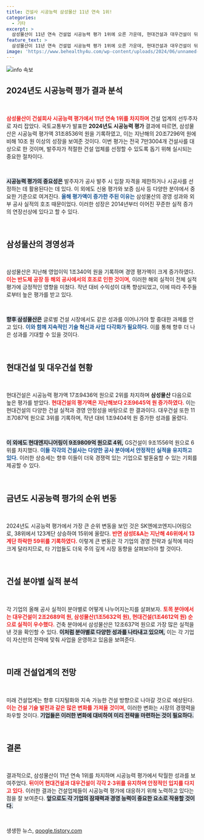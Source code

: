 ```yaml
---
title: 건설사 시공능력 삼성물산 11년 연속 1위!
categories:
  - 기타
excerpt: >
  삼성물산이 11년 연속 건설업 시공능력 평가 1위에 오른 가운데, 현대건설과 대우건설이 뒤를 이었습니다. 국토부가 발표한 2024년도 평가에서는 삼성물산이 31조8536억 원으로 큰 성과를 올렸습니다. 시공능력 평가 소식, 클릭으로 확인하세요!
feature_text: >
  삼성물산이 11년 연속 건설업 시공능력 평가 1위에 오른 가운데, 현대건설과 대우건설이 뒤를 이었습니다. 국토부가 발표한 2024년도 평가에서는 삼성물산이 31조8536억 원으로 큰 성과를 올렸습니다. 시공능력 평가 소식, 클릭으로 확인하세요!
image: 'https://www.behealthy4u.com/wp-content/uploads/2024/06/unnamed-file.png'
---
```


<p><img src="https://www.behealthy4u.com/wp-content/uploads/2024/06/unnamed-file.png" alt="info 속보" /></p>

<h2 data-ke-size="size26">2024년도 시공능력 평가 결과 분석</h2>

<p data-ke-size="size16">&nbsp;</p>

<p><b><span style="color: #ee2323;">삼성물산이 건설회사 시공능력 평가에서 11년 연속 1위를 차지하며</span></b> 건설 업계의 선두주자로 자리 잡았다. 국토교통부가 발표한 <b>2024년도 시공능력 평가</b> 결과에 따르면, 삼성물산은 시공능력 평가액 31조8536억 원을 기록하였고, 이는 지난해의 20조7296억 원에 비해 10조 원 이상의 성장을 보여준 것이다. 이번 평가는 전국 7만3004개 건설사를 대상으로 한 것이며, 발주자가 적절한 건설 업체를 선정할 수 있도록 돕기 위해 실시되는 중요한 절차이다.</p>

<p data-ke-size="size16">&nbsp;</p>

<p><b><span style="background-color: #21538527;">시공능력 평가의 중요성은</span></b> 발주자가 공사 발주 시 입찰 자격을 제한하거나 시공사를 선정하는 데 활용된다는 데 있다. 이 외에도 신용 평가와 보증 심사 등 다양한 분야에서 중요한 기준으로 여겨진다. <b><span style="color: #1a5490;">올해 평가액이 증가한 주된 이유는</span></b> 삼성물산의 경영 성과와 외부 공사 실적의 호조 때문이었다. 이러한 성장은 2014년부터 이어진 꾸준한 실적 증가의 연장선상에 있다고 할 수 있다.</p>

<p data-ke-size="size16">&nbsp;</p>

<h2 data-ke-size="size26">삼성물산의 경영성과</h2>

<p data-ke-size="size16">&nbsp;</p>

<p>삼성물산은 지난해 영업이익 1조340억 원을 기록하며 경영 평가액이 크게 증가하였다. <b><span style="color: #ee2323;">이는 반도체 공장 등 해외 공사에서의 호조로 인한 것이며,</span></b> 이러한 해외 실적이 전체 실적 평가에 긍정적인 영향을 미쳤다. 작년 대비 수익성이 대폭 향상되었고, 이에 따라 주주들로부터 높은 평가를 받고 있다.</p>

<p data-ke-size="size16">&nbsp;</p>

<p><b><span style="background-color: #21538527;">향후 삼성물산은</span></b> 글로벌 건설 시장에서도 같은 성과를 이어나가야 할 중대한 과제를 안고 있다. <b><span style="color: #1a5490;">이와 함께 지속적인 기술 혁신과 사업 다각화가 필요하다.</span></b> 이를 통해 향후 더 나은 성과를 기대할 수 있을 것이다.</p>

<p data-ke-size="size16">&nbsp;</p>

<h2 data-ke-size="size26">현대건설 및 대우건설 현황</h2>

<p data-ke-size="size16">&nbsp;</p>

<p>현대건설은 시공능력 평가액 17조9436억 원으로 2위를 차지하며 <b>삼성물산</b> 다음으로 높은 평가를 받았다. <b><span style="color: #ee2323;">현대건설의 평가액은 지난해보다 2조9645억 원 증가하였다.</span></b> 이는 현대건설의 다양한 건설 실적과 경영 안정성을 바탕으로 한 결과이다. 대우건설 또한 11조7087억 원으로 3위를 기록하며, 작년 대비 1조9404억 원 증가한 성과를 올렸다.</p>

<p data-ke-size="size16">&nbsp;</p>

<p><b><span style="background-color: #21538527;">이 외에도 현대엔지니어링이 9조9809억 원으로 4위,</span></b> GS건설이 9조1556억 원으로 6위를 차지했다. <b><span style="color: #1a5490;">이들 각각의 건설사는 다양한 공사 분야에서 안정적인 실적을 유지하고 있다.</span></b> 이러한 상승세는 향후 이들이 더욱 경쟁력 있는 기업으로 발돋움할 수 있는 기회를 제공할 수 있다.</p>

<p data-ke-size="size16">&nbsp;</p>

<h2 data-ke-size="size26">금년도 시공능력 평가의 순위 변동</h2>

<p data-ke-size="size16">&nbsp;</p>

<p>2024년도 시공능력 평가에서 가장 큰 순위 변동을 보인 것은 SK엔에코엔지니어링으로, 38위에서 123계단 상승하여 15위에 올랐다. <b><span style="color: #ee2323;">반면 삼성E&amp;A는 지난해 46위에서 13계단 하락한 59위를 기록하였다.</span></b> 이렇게 큰 변동은 각 기업의 경영 전략과 실적에 따라 크게 달라지므로, 타 기업들도 더욱 주의 깊게 시장 동향을 살펴보아야 할 것이다.</p>

<p data-ke-size="size16">&nbsp;</p>

<h2 data-ke-size="size26">건설 분야별 실적 분석</h2>

<p data-ke-size="size16">&nbsp;</p>

<p>각 기업의 올해 공사 실적이 분야별로 어떻게 나누어지는지를 살펴보자. <b><span style="color: #ee2323;">토목 분야에서는 대우건설이 2조2689억 원, 삼성물산(1조5632억 원), 현대건설(1조4612억 원) 순으로 실적이 우수했다.</span></b> 건축 분야에서 삼성물산은 12조637억 원으로 가장 많은 실적을 낸 것을 확인할 수 있다. <b><span style="background-color: #21538527;">이처럼 분야별로 다양한 성과를 나타내고 있으며,</span></b> 이는 각 기업이 자신만의 전략에 맞춰 사업을 운영하고 있음을 보여준다.</p>

<p data-ke-size="size16">&nbsp;</p>

<h2 data-ke-size="size26">미래 건설업계의 전망</h2>

<p data-ke-size="size16">&nbsp;</p>

<p>미래 건설업계는 향후 디지털화와 지속 가능한 건설 방향으로 나아갈 것으로 예상된다. <b><span style="color: #ee2323;">이는 건설 기술 발전과 같은 많은 변화를 가져올 것이며,</span></b> 이러한 변화는 시장의 경쟁력을 좌우할 것이다. <b><span style="background-color: #21538527;">기업들은 이러한 변화에 대비하여 미리 전략을 마련하는 것이 필요하다.</span></b></p>

<p data-ke-size="size16">&nbsp;</p>

<h2 data-ke-size="size26">결론</h2>

<p data-ke-size="size16">&nbsp;</p>

<p>결과적으로, 삼성물산이 11년 연속 1위를 차지하며 시공능력 평가에서 탁월한 성과를 보여주었다. <b><span style="color: #ee2323;">뒤이어 현대건설과 대우건설이 각각 2·3위를 유지하며 안정적인 입지를 다지고 있다.</span></b> 이러한 결과는 건설업체들이 시공능력 평가에 대응하기 위해 노력하고 있다는 점을 잘 보여준다. <b><span style="background-color: #21538527;">앞으로도 각 기업의 잠재력과 경영 능력이 중요한 요소로 작용할 것이다.</span></b> </p>

<p data-ke-size="size16">&nbsp;</p>
생생한 뉴스, <a href="https://qoogle.tistory.com" rel="dofollow">qoogle.tistory.com</a>


